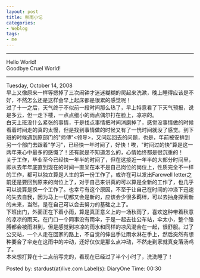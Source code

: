 ```yaml
---
layout: post
title: 秋雨小记
categories:
- Weblog
tags:
- me
---
```

**********
Hello World!    
Goodbye Cruel World!
**********
Tuesday, October 14, 2008    
早上又像原来一样等摁掉了三次闹钟才迷迷糊糊的爬起来洗漱，晚上睡得应该是不好，不然怎么还是这样会早上起床都是很累的感觉呢！     
过了十一之后，天气终于不似前一段时间那么热了，早上特意看了下天气预报，说是多云，但一走下楼，一点点细小的雨点偶尔打在脸上，凉凉的。     
白天上班没什么紧张的事情，于是找点事情把时间消磨掉了，感觉没事情做的时候看着时间走的真的太慢，但是找到事情做的时候又有了一恍时间就没了感觉。到下班的时候遇到原部门的"师傅"<领导>，又问起回去的问题，也是，年前被安排到另一个部门去跟着"学习"，已经快一年时间了，好快！唉，"时间过的快"算是这一两年来心中最多的感慨了！还有就是不知道怎么的，心情始终都是很沉重的！     
关于工作，毕业至今已经快一年半的时间了，但在这接近一年半的大部分时间里，即从去年年底直到现在的时间一直呆在本不是自己岗位的岗位上，性质完全不一样的工作，都可以独立算是人生的第一份工作了，或许在可以发出Farewell letter之前还是要回到原来的岗位上了，对于自己来讲真的可以算是全新的工作了，也几乎可以说算是换一个工作了。也幸亏有这个原因，不至于让自己在时间的冲涤下迅速的失去自我，因为马上一切都又会是新的，应该会少很多羁绊，可以去抽身探索新的未来，当然，是在自己可以会去努力的基础之上了。     
下班出门，外面正在下着小雨，算是真正意义上的一场秋雨了，喜欢这种带着秋意的凉凉的雨天。在门口一个同事没有雨伞，于是一起去往公车站，伞太小，整个胳膊都会被雨淋到，但是感觉到凉凉的雨水和同样的凉风混合在一起，很舒服。过了公交站，一个人走在回家的路上，不自觉的伸出手让雨水淋在手上，然后突然有想种要合了伞走在这雨中的冲动，还好仅仅是那么点冲动，不然走到家就真变落汤鸡了。     
本来想打算在十二点前写完的，看现在已经过了半个小时了，洗洗睡了！    
  
Posted by: stardust(at)live.com Label(s): DiaryOne Time: 00:30